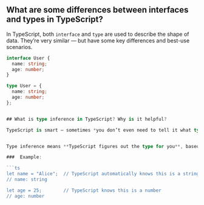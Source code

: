 ##  What are some differences between interfaces and types in TypeScript?

In TypeScript, both `interface` and `type` are used to describe the shape of data. They’re very similar — but have some key differences and best-use scenarios.

```ts
interface User {
  name: string;
  age: number;
}

type User = {
  name: string;
  age: number;
};


## What is type inference in TypeScript? Why is it helpful?

TypeScript is smart — sometimes *you don’t even need to tell it what type you’re using*. That’s because of **type inference**.


Type inference means **TypeScript figures out the type for you**, based on how you write your code.

###  Example:

```ts
let name = "Alice";  // TypeScript automatically knows this is a string
// name: string

let age = 25;        // TypeScript knows this is a number
// age: number
